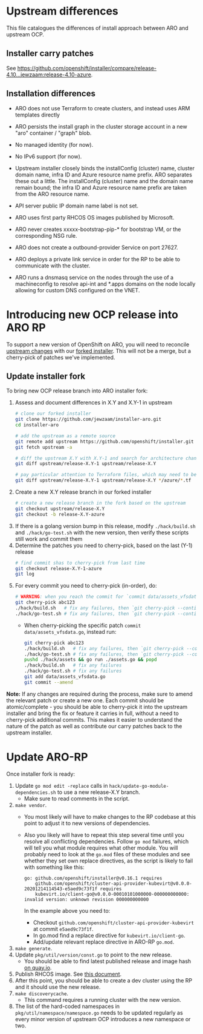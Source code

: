 # Upstream differences

This file catalogues the differences of install approach between ARO and
upstream OCP.

## Installer carry patches

See https://github.com/openshift/installer/compare/release-4.10...jewzaam:release-4.10-azure.

## Installation differences

* ARO does not use Terraform to create clusters, and instead uses ARM templates directly

* ARO persists the install graph in the cluster storage account in a new "aro"
  container / "graph" blob.

* No managed identity (for now).

* No IPv6 support (for now).

* Upstream installer closely binds the installConfig (cluster) name, cluster
  domain name, infra ID and Azure resource name prefix.  ARO separates these out
  a little.  The installConfig (cluster) name and the domain name remain bound;
  the infra ID and Azure resource name prefix are taken from the ARO resource
  name.

* API server public IP domain name label is not set.

* ARO uses first party RHCOS OS images published by Microsoft.

* ARO never creates xxxxx-bootstrap-pip-* for bootstrap VM, or the corresponding
  NSG rule.

* ARO does not create a outbound-provider Service on port 27627.

* ARO deploys a private link service in order for the RP to be able to
  communicate with the cluster.

* ARO runs a dnsmasq service on the nodes through the use of a machineconfig to resolve api-int and *.apps domains on the node locally allowing for custom DNS configured on the VNET.

# Introducing new OCP release into ARO RP

To support a new version of OpenShift on ARO, you will need to reconcile [upstream changes](https://github.com/openshift/installer) with our [forked installer](https://github.com/jewzaam/installer-aro). This will not be a merge, but a cherry-pick of patches we've implemented.

## Update installer fork

To bring new OCP release branch into ARO installer fork:

1. Assess and document differences in X.Y and X.Y-1 in upstream
    ```sh
    # clone our forked installer
    git clone https://github.com/jewzaam/installer-aro.git
    cd installer-aro
    
    # add the upstream as a remote source
    git remote add upstream https://github.com/openshift/installer.git
    git fetch upstream -a
    
    # diff the upstream X.Y with X.Y-1 and search for architecture changes
    git diff upstream/release-X.Y-1 upstream/release-X.Y
    
    # pay particular attention to Terraform files, which may need to be moved into ARO's ARM templates
    git diff upstream/release-X.Y-1 upstream/release-X.Y */azure/*.tf
    ```
2. Create a new X.Y release branch in our forked installer
    ```sh
    # create a new release branch in the fork based on the upstream
    git checkout upstream/release-X.Y
    git checkout -b release-X.Y-azure
    ```
3. If there is a golang version bump in this release, modify `./hack/build.sh` and `./hack/go-test.sh` with the new version, then verify these scripts still work and commit them
4. Determine the patches you need to cherry-pick, based on the last (Y-1) release
    ```sh
    # find commit shas to cherry-pick from last time
    git checkout release-X.Y-1-azure
    git log
    ```
5. For every commit you need to cherry-pick (in-order), do:
    ```sh
    # WARNING: when you reach the commit for `commit data/assets_vfsdata.go`, look ahead
    git cherry-pick abc123
    ./hack/build.sh   # fix any failures, then `git cherry-pick --continue`
    ./hack/go-test.sh # fix any failures, then `git cherry-pick --continue`
    ```
    - When cherry-picking the specific patch `commit data/assets_vfsdata.go`, instead run:
        ```sh
        git cherry-pick abc123
        ./hack/build.sh   # fix any failures, then `git cherry-pick --continue`
        ./hack/go-test.sh # fix any failures, then `git cherry-pick --continue`
        pushd ./hack/assets && go run ./assets.go && popd
        ./hack/build.sh   # fix any failures
        ./hack/go-test.sh # fix any failures
        git add data/assets_vfsdata.go
        git commit --amend
        ```

**Note:** If any changes are required during the process, make sure to amend the relevant patch or create a new one.
Each commit should be atomic/complete - you should be able to cherry-pick it into the upstream installer and bring
the fix or feature it carries in full, without a need to cherry-pick additional commits.
This makes it easier to understand the nature of the patch as well as contribute our carry patches
back to the upstream installer.

# Update ARO-RP

Once installer fork is ready:

1. Update `go mod edit -replace` calls in `hack/update-go-module-dependencies.sh` to use a new release-X.Y branch.
    * Make sure to read comments in the script.
1. `make vendor`.
    * You most likely will have to make changes to the RP codebase at this point to adjust it to new versions of dependencies.
    * Also you likely will have to repeat this step several time until you resolve all conflicting dependencies.
      Follow `go mod` failures, which will tell you what module requires what other module.
      You will probably need to look at the `go.mod` files of these modules and see whether they set own replace directives,
      as the script is likely to fail with something like this:

      ```
      go: github.com/openshift/installer@v0.16.1 requires
          github.com/openshift/cluster-api-provider-kubevirt@v0.0.0-20201214114543-e5aed9c73f1f requires
          kubevirt.io/client-go@v0.0.0-00010101000000-000000000000: invalid version: unknown revision 000000000000
      ```

      In the example above you need to:
        * Checkout `github.com/openshift/cluster-api-provider-kubevirt` at commit `e5aed9c73f1f`.
        * In go.mod find a replace directive for `kubevirt.io/client-go`.
        * Add/update relevant replace directive in ARO-RP `go.mod`.
1. `make generate`.
1. Update `pkg/util/version/const.go` to point to the new release.
    * You should be able to find latest published release and image hash [on quay.io](https://quay.io/repository/openshift-release-dev/ocp-release?tab=tags).
1. Publish RHCOS image. See [this document](./publish-rhcos-image.md).
1. After this point, you should be able to create a dev cluster using the RP and it should use the new release.
1. `make discoverycache`.
    * This command requires a running cluster with the new version.
1. The list of the hard-coded namespaces in `pkg/util/namespace/namespace.go` needs to be updated regularly as every
   minor version of upstream OCP introduces a new namespace or two.
